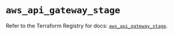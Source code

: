 # `aws_api_gateway_stage`

Refer to the Terraform Registry for docs: [`aws_api_gateway_stage`](https://registry.terraform.io/providers/hashicorp/aws/5.48.0/docs/resources/api_gateway_stage).
